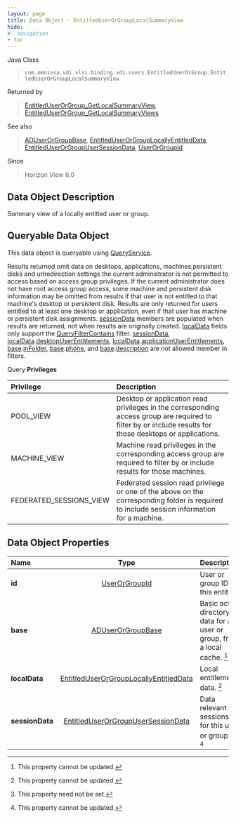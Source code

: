 ```yaml
---
layout: page
title: Data Object - EntitledUserOrGroupLocalSummaryView
hide:
#- navigation
- toc
---
```






Java Class
> `com.omnissa.vdi.vlsi.binding.vdi.users.EntitledUserOrGroup.EntitledUserOrGroupLocalSummaryView`

Returned by
> [EntitledUserOrGroup_GetLocalSummaryView](vdi.users.EntitledUserOrGroup.md#getLocalSummaryView), [EntitledUserOrGroup_GetLocalSummaryViews](vdi.users.EntitledUserOrGroup.md#getLocalSummaryViews)

See also
> [ADUserOrGroupBase](vdi.users.ADUserOrGroup.ADUserOrGroupBase.md), [EntitledUserOrGroupLocallyEntitledData](vdi.users.EntitledUserOrGroup.LocallyEntitledData.md), [EntitledUserOrGroupUserSessionData](vdi.users.EntitledUserOrGroup.UserSessionData.md), [UserOrGroupId](vdi.entity.UserOrGroupId.md)

Since
> Horizon View 6.0


## Data Object Description

Summary view of a locally entitled user or group.

##  Queryable Data Object

This data object is queryable using [QueryService](vdi.query.QueryService.md "QueryService").

Results returned omit data on desktops, applications, machines,persistent disks and urlredirection settings the current administrator is not permitted to access based on access group privileges.
If the current administrator does not have root access group access, some machine and persistent disk information may be omitted from results if that user is not entitled to that machine's desktop or persistent disk.
Results are only returned for users entitled to at least one desktop or application, even if that user has machine or persistent disk assignments.
[sessionData](vdi.users.EntitledUserOrGroup.EntitledUserOrGroupLocalSummaryView.md#sessionData) members are populated when results are returned, not when results are originally created.
[localData](vdi.users.EntitledUserOrGroup.EntitledUserOrGroupLocalSummaryView.md#localData) fields only support the [QueryFilterContains](vdi.query.QueryFilter.Contains.md) filter.
[sessionData](vdi.users.EntitledUserOrGroup.EntitledUserOrGroupLocalSummaryView.md#sessionData), [localData](vdi.users.EntitledUserOrGroup.EntitledUserOrGroupLocalSummaryView.md#localData).[desktopUserEntitlements](vdi.users.EntitledUserOrGroup.LocallyEntitledData.md#desktopUserEntitlements), [localData](vdi.users.EntitledUserOrGroup.EntitledUserOrGroupLocalSummaryView.md#localData).[applicationUserEntitlements](vdi.users.EntitledUserOrGroup.LocallyEntitledData.md#applicationUserEntitlements), [base](vdi.users.EntitledUserOrGroup.EntitledUserOrGroupLocalSummaryView.md#base).[inFolder](vdi.users.ADUserOrGroup.ADUserOrGroupBase.md#inFolder), [base](vdi.users.EntitledUserOrGroup.EntitledUserOrGroupLocalSummaryView.md#base).[phone](vdi.users.ADUserOrGroup.ADUserOrGroupBase.md#phone), and [base](vdi.users.EntitledUserOrGroup.EntitledUserOrGroupLocalSummaryView.md#base).[description](vdi.users.ADUserOrGroup.ADUserOrGroupBase.md#description) are not allowed member in filters.

Query **Privileges**

Privilege | Description
:---|:---
POOL_VIEW|  Desktop or application read privileges in the corresponding access group are required to filter by or include results for those desktops or applications.
MACHINE_VIEW|  Machine read privileges in the corresponding access group are required to filter by or include results for those machines.
FEDERATED_SESSIONS_VIEW|  Federated session read privilege or one of the above on the corresponding folder is required to include session information for a machine.



## Data Object Properties

 Name | Type | Description
:---|:---:|:---
**id**| [UserOrGroupId](vdi.entity.UserOrGroupId.md)|  User or group ID of this entity.
**base**| [ADUserOrGroupBase](vdi.users.ADUserOrGroup.ADUserOrGroupBase.md)|  Basic active directory data for a user or group, from a local cache. [^2]
**localData**| [EntitledUserOrGroupLocallyEntitledData](vdi.users.EntitledUserOrGroup.LocallyEntitledData.md)|  Local entitlement data. [^2]
**sessionData**| [EntitledUserOrGroupUserSessionData](vdi.users.EntitledUserOrGroup.UserSessionData.md)|  Data relevant to sessions for this user or group. [^1] [^2]


 


[^1]: This property need not be set.
[^2]: This property cannot be updated.